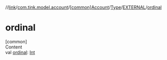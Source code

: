 //[link](../../../../index.md)/[com.tink.model.account](../../../index.md)/[[common]Account](../../index.md)/[Type](../index.md)/[EXTERNAL](index.md)/[ordinal](ordinal.md)



# ordinal  
[common]  
Content  
val [ordinal](ordinal.md): [Int](https://kotlinlang.org/api/latest/jvm/stdlib/kotlin/-int/index.html)  



